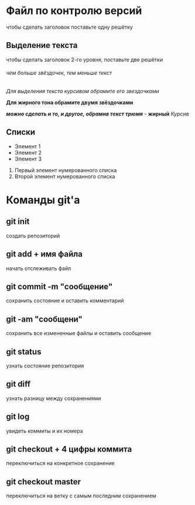 # Файл по контролю версий
чтобы сделать заголовок поставьте одну решётку
## Выделение текста
чтобы сделать заголовок 2-го уровня, поставьте две решётки

###### чем больше звёздочек, тем меньше текст

*Для выделения текста курсивом обрамите его звездочками*

**Для жирного тона обрамите двумя звёздочками**

***можно сделать и то, и другое, обрамив текст трюмя*** - **жирный** *Курсив*

## Списки

* Элемент 1
* Элемент 2
* Элемент 3


1. Первый элемент нумерованного списка
2. Второй элемент нумерованного списка


# Команды git'a 

## git init
создать репозиторий

## git add + имя файла
начать отслеживать файл

## git commit -m "сообщение"
сохранить состояние и оставить комментарий

## git -am "сообщени"
сохранить все измененные файлы и оставить сообщение 

## git status
узнать состояние репозитория

## git diff
узнать разницу между сохранениями 

## git log 
увидеть коммиты и их номера

## git checkout + 4 цифры коммита
переключиться на конкретное сохранение

## git checkout master
переключиться на ветку с самым последним сохранением